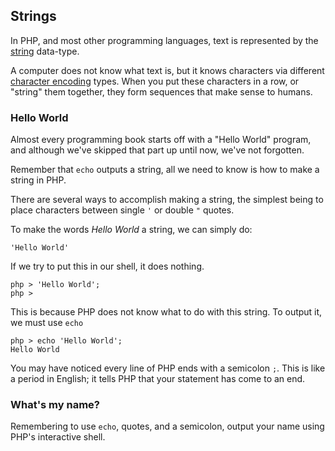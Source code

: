 ## Strings

In PHP, and most other programming languages, text is represented by the [string](http://www.php.net/manual/en/language.types.string.php) data-type.

A computer does not know what text is, but it knows characters via different [character encoding](http://en.wikipedia.org/wiki/Character_encoding) types.  When you put these characters in a row, or "string" them together, they form sequences that make sense to humans.

### Hello World

Almost every programming book starts off with a "Hello World" program, and although we've skipped that part up until now, we've not forgotten.

Remember that `echo` outputs a string, all we need to know is how to make a string in PHP.

There are several ways to accomplish making a string, the simplest being to place characters between single `'` or double `"` quotes.

To make the words _Hello World_ a string, we can simply do:

	'Hello World'

If we try to put this in our shell, it does nothing.

	php > 'Hello World';
	php >

This is because PHP does not know what to do with this string.  To output it, we must use `echo`

	php > echo 'Hello World';
	Hello World

You may have noticed every line of PHP ends with a semicolon `;`.  This is like a period in English; it tells PHP that your statement has come to an end.

### What's my name?

Remembering to use `echo`, quotes, and a semicolon, output your name using PHP's interactive shell.
